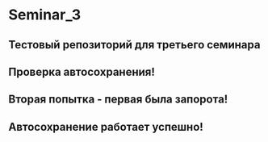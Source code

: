# Seminar_3

## Тестовый репозиторий для третьего семинара
## Проверка автосохранения!
## Вторая попытка - первая была запорота! 
## Автосохранение работает успешно!